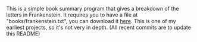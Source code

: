 This is a simple book summary program that gives a breakdown of the letters in Frankenstein. It requires you to have a file at "books/frankenstein.txt", you can download it [here](http://raw.githubusercontent.com/asweigart/codebreaker/master/frankenstein.txt). This is one of my earliest projects, so it's not very in depth. (All recent commits are to update this README)
